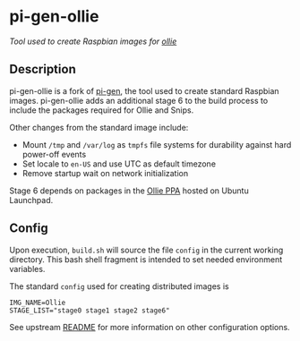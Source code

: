 # pi-gen-ollie

_Tool used to create Raspbian images for
[ollie](https://github.com/jmwilson/ollie)_

## Description

pi-gen-ollie is a fork of [pi-gen](https://github.com/RPi-Distro/pi-gen),
the tool used to create standard Raspbian images. pi-gen-ollie adds an
additional stage 6 to the build process to include the packages required for
Ollie and Snips.

Other changes from the standard image include:
- Mount `/tmp` and `/var/log` as `tmpfs` file systems for durability
against hard power-off events
- Set locale to `en-US` and use UTC as default timezone
- Remove startup wait on network initialization

Stage 6 depends on packages in the
[Ollie PPA](https://launchpad.net/~jmwilson/+archive/ubuntu/ollie)
hosted on Ubuntu Launchpad.

## Config

Upon execution, `build.sh` will source the file `config` in the current
working directory.  This bash shell fragment is intended to set needed
environment variables.

The standard `config` used for creating distributed images is

```
IMG_NAME=Ollie
STAGE_LIST="stage0 stage1 stage2 stage6"
```

See upstream [README](https://github.com/RPi-Distro/pi-gen) for more
information on other configuration options.
